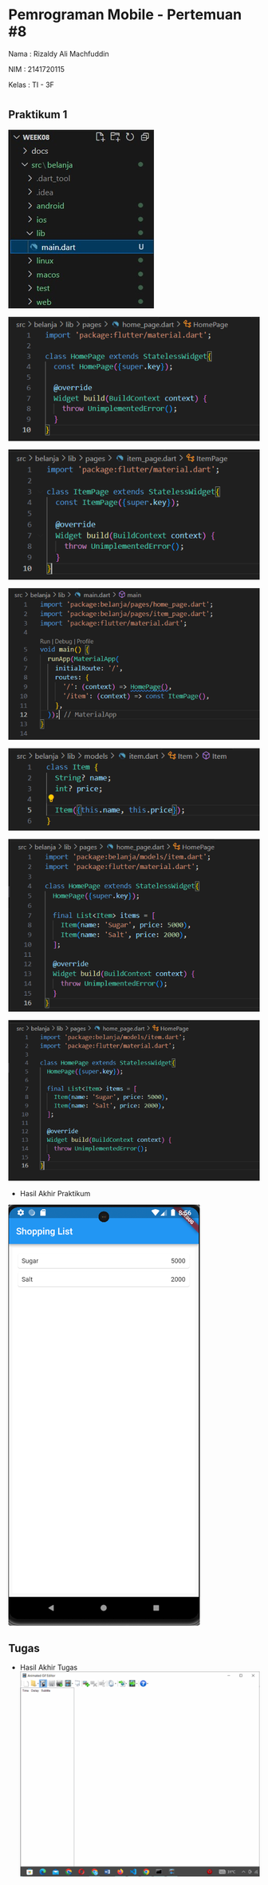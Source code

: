 # Pemrograman Mobile - Pertemuan #8

Nama : Rizaldy Ali Machfuddin

NIM : 2141720115

Kelas : TI - 3F

#

## Praktikum 1

![w](docs/langkah_1.png)

![w](docs/2.png)

![w](docs/3.png)

![w](docs/4.png)

![w](docs/5.png)

![w](docs/6.png)

![w](docs/7.png)

- Hasil Akhir Praktikum

![w](docs/7result.png)

## Tugas
- Hasil Akhir Tugas
![2](docs/record_mobile1.gif)
